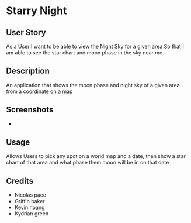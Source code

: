 # Starry Night

## User Story
As a User
I want to be able to view the Night Sky for a given area
So that I am able to see the star chart and moon phase in the sky near me.

## Description
An application that shows the moon phase and night sky of a given area from a coordinate on a map

## Screenshots
- 

## Usage
Allows Users to pick any spot on a world map and a date, then show a star chart of that area and what phase them moon will be in on that date

## Credits
- Nicolas pace
- Griffin baker
- Kevin hoang
- Kydrian green
